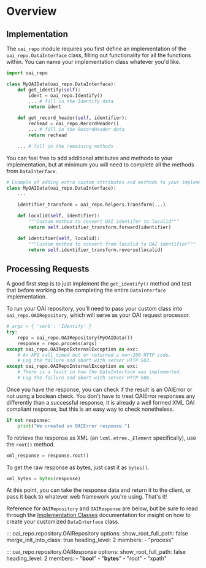 # Overview

## Implementation

The `oai_repo` module requires you first define an implementation of the
`oai_repo.DataInterface` class, filling out functionality for all the
functions within. You can name your implementation class whatever you'd like.

```python
import oai_repo

class MyOAIData(oai_repo.DataInterface):
    def get_identify(self):
        ident = oai_repo.Identify()
        ... # fill in the Identify data
        return ident

    def get_record_header(self, identifier):
        rechead = oai_repo.RecordHeader()
        ... # fill in the RecordHeader data
        return rechead

    ... # fill in the remaining methods
```

You can feel free to add additional attributes and methods to your implementation,
but at minimum you will need to complete all the methods from `DataInterface`.
```python
# Example of adding extra custom attributes and methods to your implementation
class MyOAIData(oai_repo.DataInterface):
    ...

    identifier_transform = oai_repo.helpers.Transform(...)

    def localid(self, identifier):
        """Custom method to convert OAI identifer to localid"""
        return self.identifier_transform.forward(identifier)

    def identifier(self, localid):
        """Custom method to convert from localid to OAI identifier"""
        return self.identifier_transform.reverse(localid)

```

## Processing Requests

A good first step is to just implement the `get_identify()` method and test that
before working on the completing the entire `DataInterface` implementation.

To run your OAI repository, you'll need to pass your custom class into
`oai_repo.OAIRepository`, which will serve as your OAI request processor.
```python
# args = { 'verb': 'Identify' }
try:
    repo = oai_repo.OAIRepository(MyOAIData())
    response = repo.process(args)
except oai_repo.OAIRepoExternalException as exc:
    # An API call timed out or returned a non-200 HTTP code.
    # Log the failure and abort with server HTTP 503.
except oai_repo.OAIRepoInternalException as exc:
    # There is a fault in how the DataInterface was implemented.
    # Log the failure and abort with server HTTP 500.
```

Once you have the response, you can check if the result is an OAIError
or not using a boolean check. You don't have to treat OAIError responses
any differently than a successful response, it is already a well formed
XML OAI compliant response, but this is an easy way to check nonetheless.
```python
if not response:
    print("We created an OAIError response.")
```

To retrieve the response as XML (an `lxml.etree._Element` specifically),
use the `root()` method.
```python
xml_response = response.root()
```

To get the raw response as bytes, just cast it as `bytes()`.
```python
xml_bytes = bytes(response)
```

At this point, you can take the response data and return it to the client,
or pass it back to whatever web framework you're using. That's it!

Reference for `OAIRepository` and `OAIResponse` are below, but be sure to read
through the [Implementation Classes](implementation.md) documentation for
insight on how to create your customized `DataInterface` class.

::: oai_repo.repository.OAIRepository
    options:
      show_root_full_path: false
      merge_init_into_class: true
      heading_level: 2
      members:
       - "process"

::: oai_repo.repository.OAIResponse
    options:
      show_root_full_path: false
      heading_level: 2
      members:
       - "__bool__"
       - "__bytes__"
       - "root"
       - "xpath"
